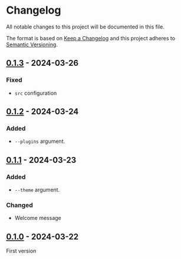 # Changelog
All notable changes to this project will be documented in this file.

The format is based on [Keep a Changelog](https://keepachangelog.com/) and this
project adheres to [Semantic Versioning](https://semver.org/).

## [0.1.3] - 2024-03-26
### Fixed
- `src` configuration

## [0.1.2] - 2024-03-24
### Added
- `--plugins` argument.

## [0.1.1] - 2024-03-23
### Added
- `--theme` argument.

### Changed
- Welcome message

## [0.1.0] - 2024-03-22
First version

[0.1.3]: https://github.com/lumeland/init/compare/v0.1.2...v0.1.3
[0.1.2]: https://github.com/lumeland/init/compare/v0.1.1...v0.1.2
[0.1.1]: https://github.com/lumeland/init/compare/v0.1.0...v0.1.1
[0.1.0]: https://github.com/lumeland/init/releases/tag/v0.1.0
